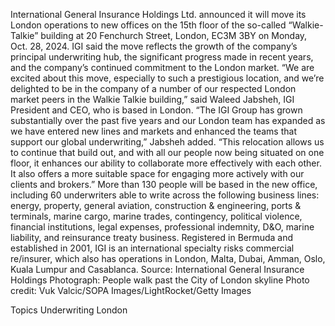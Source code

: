 International General Insurance Holdings Ltd. announced it will move its London operations to new offices on the 15th floor of the so-called “Walkie-Talkie” building at 20 Fenchurch Street, London, EC3M 3BY on Monday, Oct. 28, 2024.
IGI said the move reflects the growth of the company’s principal underwriting hub, the significant progress made in recent years, and the company’s continued commitment to the London market.
“We are excited about this move, especially to such a prestigious location, and we’re delighted to be in the company of a number of our respected London market peers in the Walkie Talkie building,” said Waleed Jabsheh, IGI President and CEO, who is based in London.
“The IGI Group has grown substantially over the past five years and our London team has expanded as we have entered new lines and markets and enhanced the teams that support our global underwriting,” Jabsheh added. “This relocation allows us to continue that build out, and with all our people now being situated on one floor, it enhances our ability to collaborate more effectively with each other. It also offers a more suitable space for engaging more actively with our clients and brokers.”
More than 130 people will be based in the new office, including 60 underwriters able to write across the following business lines: energy, property, general aviation, construction & engineering, ports & terminals, marine cargo, marine trades, contingency, political violence, financial institutions, legal expenses, professional indemnity, D&O, marine liability, and reinsurance treaty business.
Registered in Bermuda and established in 2001, IGI is an international specialty risks commercial re/insurer, which also has operations in London, Malta, Dubai, Amman, Oslo, Kuala Lumpur and Casablanca.
Source: International General Insurance Holdings
Photograph: People walk past the City of London skyline Photo credit: Vuk Valcic/SOPA Images/LightRocket/Getty Images

Topics
Underwriting
London
